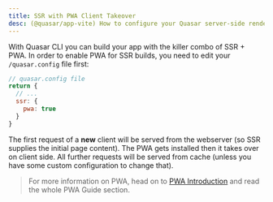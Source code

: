 ```yaml
---
title: SSR with PWA Client Takeover
desc: (@quasar/app-vite) How to configure your Quasar server-side rendered app to become a Progressive Web App on the client side.
---
```

With Quasar CLI you can build your app with the killer combo of SSR + PWA. In order to enable PWA for SSR builds, you need to edit your `/quasar.config` file first:

```js
// quasar.config file
return {
  // ...
  ssr: {
    pwa: true
  }
}
```

The first request of a **new** client will be served from the webserver (so SSR supplies the initial page content). The PWA gets installed then it takes over on client side. All further requests will be served from cache (unless you have some custom configuration to change that).

> For more information on PWA, head on to [PWA Introduction](/quasar-cli-vite/developing-pwa/introduction) and read the whole PWA Guide section.
